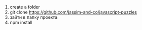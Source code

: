1.  create a folder
2.  git clone https://github.com/jassim-and-co/javascript-puzzles
3.  зайти в папку проекта
4.  npm install
